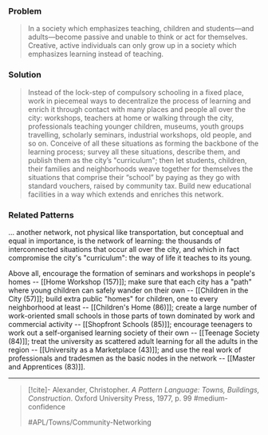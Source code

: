### Problem
>In a society which emphasizes teaching, children and students—and adults—become passive and unable to think or act for themselves. Creative, active individuals can only grow up in a society which emphasizes learning instead of teaching.

### Solution
>Instead of the lock-step of compulsory schooling in a fixed place, work in piecemeal ways to decentralize the process of learning and enrich it through contact with many places and people all over the city: workshops, teachers at home or walking through the city, professionals teaching younger children, museums, youth groups travelling, scholarly seminars, industrial workshops, old people, and so on.
>Conceive of all these situations as forming the backbone of the learning process; survey all these situations, describe them, and publish them as the city’s "curriculum"; then let students, children, their families and neighborhoods weave together for themselves the situations that comprise their “school” by paying as they go with standard vouchers, raised by community tax.
>Build new educational facilities in a way which extends and enriches this network.

### Related Patterns
... another network, not physical like transportation, but conceptual and equal in importance, is the network of learning: the thousands of interconnected situations that occur all over the city, and which in fact compromise the city's "curriculum": the way of life it teaches to its young.

Above all, encourage the formation of seminars and workshops in people's homes -- [[Home Workshop (157)]]; make sure that each city has a "path" where young children can safely wander on their own -- [[Children in the City (57)]]; build extra public "homes" for children, one to every neighborhood at least -- [[Children's Home (86)]]; create a large number of work-oriented small schools in those parts of town dominated by work and commercial activity -- [[Shopfront Schools (85)]]; encourage teenagers to work out a self-organised learning society of their own -- [[Teenage Society (84)]]; treat the university as scattered adult learning for all the adults in the region -- [[University as a Marketplace (43)]]; and use the real work of professionals and tradesmen as the basic nodes in the network -- [[Master and Apprentices (83)]].

---
> [!cite]- Alexander, Christopher. _A Pattern Language: Towns, Buildings, Construction_. Oxford University Press, 1977, p. 99
> #medium-confidence 
> 
> #APL/Towns/Community-Networking 